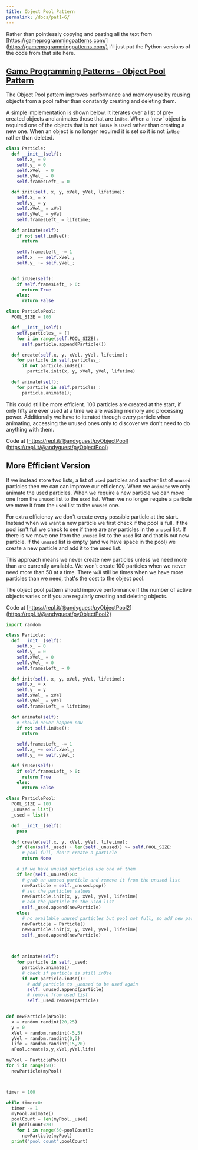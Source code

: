 ```yaml
---
title: Object Pool Pattern
permalink: /docs/pat1-6/
---
```


Rather than pointlessly copying and pasting all the text from [https://gameprogrammingpatterns.com/](https://gameprogrammingpatterns.com/) I'll just put the Python versions of the code from that site here.  

## [Game Programming Patterns - Object Pool Pattern](https://gameprogrammingpatterns.com/object-pool.html)

The Object Pool pattern improves performance and memory use by reusing objects from a pool rather than constantly creating and deleting them.  

A simple implementation is shown below. It iterates over a list of pre-created objects and animates those that are `inUse`. When a 'new' object is required one of the objects that is not `inUse` is used rather than creating a new one. When an object is no longer required it is set so it is not `inUse` rather than deleted.  

```python
class Particle:
  def __init__(self):
    self.x_ = 0
    self.y_ = 0
    self.xVel_ = 0
    self.yVel_ = 0
    self.framesLeft_ = 0

  def init(self, x, y, xVel, yVel, lifetime):
    self.x_ = x
    self.y_ = y
    self.xVel_ = xVel
    self.yVel_ = yVel
    self.framesLeft_ = lifetime;

  def animate(self):
    if not self.inUse():
      return

    self.framesLeft_ -= 1
    self.x_ += self.xVel_;
    self.y_ += self.yVel_;


  def inUse(self):
    if self.framesLeft_ > 0:
      return True
    else:
      return False

class ParticlePool:
  POOL_SIZE = 100

  def __init__(self):
    self.particles_ = []
    for i in range(self.POOL_SIZE):
      self.particle.append(Particle())

  def create(self,x, y, xVel, yVel, lifetime):
    for particle in self.particles_:    
      if not particle.inUse():
        particle.init(x, y, xVel, yVel, lifetime)

  def animate(self):
    for particle in self.particles_:    
      particle.animate();
```

This could still be more efficient. 100 particles are created at the start, if only fifty are ever used at a time we are wasting memory and processing power. Additionally we have to iterated through every particle when animating, accessing the unused ones only to discover we don't need to do anything with them.  

Code at [https://repl.it/@andyguest/pyObjectPool](https://repl.it/@andyguest/pyObjectPool)

## More Efficient Version

If we instead store two lists, a list of `used` particles and another list of `unused` particles then we  can can improve our efficiency. When we `animate` we only animate the used particles. When we require a new particle we can move one from the `unused` list to the `used` list. When we no longer require a particle we move it from the `used` list to the `unused` one.  

For extra efficiency we don't create every possible particle at the start. Instead when we want a new particle we first check if the pool is full. If the pool isn't full we check to see if there are any particles in the `unused` list. If there is we move one from the `unused` list to the `used` list and that is out new particle. If the `unused` list is empty (and we have space in the pool) we create a new particle and add it to the used list.  

This approach means we never create new particles unless we need more than are currently available. We won't create 100 particles when we never need more than 50 at a time. There *will* still be times when we have more particles than we need, that's the cost to the object pool.  

The object pool pattern should improve performance if the number of active objects varies or if you are regularly creating and deleting objects. 

Code at [https://repl.it/@andyguest/pyObjectPool2](https://repl.it/@andyguest/pyObjectPool2)

```python
import random

class Particle:
  def __init__(self):
    self.x_ = 0
    self.y_ = 0
    self.xVel_ = 0
    self.yVel_ = 0
    self.framesLeft_ = 0

  def init(self, x, y, xVel, yVel, lifetime):
    self.x_ = x
    self.y_ = y
    self.xVel_ = xVel
    self.yVel_ = yVel
    self.framesLeft_ = lifetime;

  def animate(self):
    # should never happen now
    if not self.inUse():
      return

    self.framesLeft_ -= 1
    self.x_ += self.xVel_;
    self.y_ += self.yVel_;

  def inUse(self):
    if self.framesLeft_ > 0:
      return True
    else:
      return False

class ParticlePool:
  POOL_SIZE = 100
  _unused = list()
  _used = list()

  def __init__(self):
    pass

  def create(self,x, y, xVel, yVel, lifetime):
    if (len(self._used) + len(self._unused)) >= self.POOL_SIZE:
      # pool full, don't create a particle
      return None

    # if we have unused particles use one of them
    if len(self._unused)>0:
      # grab an unused particle and remove it from the unused list
      newParticle = self._unused.pop()
      # set the particles values
      newParticle.init(x, y, xVel, yVel, lifetime)
      # add the particle to the used list
      self._used.append(newParticle)
    else:
      # no available unused particles but pool not full, so add new particle to used 
      newParticle = Particle()
      newParticle.init(x, y, xVel, yVel, lifetime)
      self._used.append(newParticle)
    

  
  def animate(self):
    for particle in self._used:    
      particle.animate()
      # check if particle is still inUse
      if not particle.inUse():
        # add particle to _unused to be used again
        self._unused.append(particle)
        # remove from used list
        self._used.remove(particle)


def newParticle(aPool):
  x = random.randint(20,25)
  y = 0
  xVel = random.randint(-5,5)
  yVel = random.randint(0,5)
  life = random.randint(15,20)
  aPool.create(x,y,xVel,yVel,life) 

myPool = ParticlePool()
for i in range(50):
  newParticle(myPool)



timer = 100

while timer>0:
  timer -= 1
  myPool.animate()
  poolCount = len(myPool._used)
  if poolCount<20:
    for i in range(50-poolCount):
      newParticle(myPool)
  print("pool count",poolCount)
```